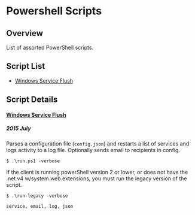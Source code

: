# Powershell Scripts

Overview
--------
List of assorted PowerShell scripts.


Script List
-----------
* [Windows Service Flush](#service-flush)


Script Details
----------------------------
#### [Windows Service Flush](id:windows-service-flush)
##### 2015 July

Parses a configuration file (`config.json`) and restarts a list of services and
logs activity to a log file.  Optionally sends email to recipients in config.

    $ .\run.ps1 -verbose

If the client is running powerShell version 2 or lower, or does not have the .net v4 w/system.web.extensions, you must run the legacy version of the script.

    $ .\run-legacy -verbose

``` service, email, log, json ```
